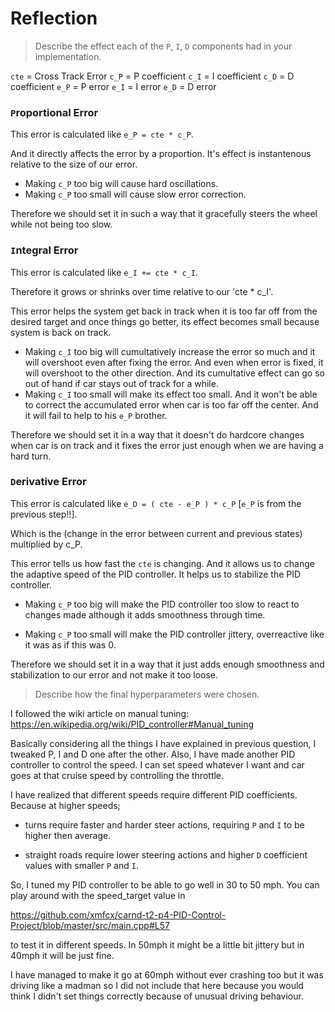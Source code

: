 # Reflection

> Describe the effect each of the `P`, `I`, `D` components had in your implementation.

`cte` = Cross Track Error
`c_P` = P coefficient
`c_I` = I coefficient
`c_D` = D coefficient
`e_P` = P error
`e_I` = I error
`e_D` = D error

### `P`roportional Error

This error is calculated like `e_P = cte * c_P`.

And it directly affects the error by a proportion. 
It's effect is instantenous relative to the size of our error.

* Making `c_P` too big will cause hard oscillations.
* Making `c_P` too small will cause slow error correction.

Therefore we should set it in such a way that it gracefully steers the wheel while not being too slow.

### `I`ntegral Error

This error is calculated like `e_I += cte * c_I`.

Therefore it grows or shrinks over time relative to our 'cte * c_I'.

This error helps the system get back in track when it is too far off from the
desired target and once things go better, its effect becomes small because system is back on track.

* Making `c_I` too big will cumultatively increase the error so much and it will overshoot even after fixing
the error. And even when error is fixed, it will overshoot to the other direction. And its cumultative effect
can go so out of hand if car stays out of track for a while.
* Making `c_I` too small will make its effect too small. And it won't be able to correct the accumulated error
when car is too far off the center. And it will fail to help to his `e_P` brother.

Therefore we should set it in a way that it doesn't do hardcore changes when car is on track and it
fixes the error just enough when we are having a hard turn.

### `D`erivative Error

This error is calculated like `e_D = ( cte - e_P ) * c_P` [`e_P` is from the previous step!!].

Which is the (change in the error between current and previous states) multiplied by c_P.

This error tells us how fast the `cte` is changing.
And it allows us to change the adaptive speed of the PID controller.
It helps us to stabilize the PID controller.

* Making `c_P` too big will make the PID controller too slow to react to changes made although it adds 
smoothness through time.

* Making `c_P` too small will make the PID controller jittery, overreactive like it was as if this was 0.

Therefore we should set it in a way that it just adds enough smoothness and stabilization to our error
and not make it too loose.

> Describe how the final hyperparameters were chosen.

I followed the wiki article on manual tuning: https://en.wikipedia.org/wiki/PID_controller#Manual_tuning

Basically considering all the things I have explained in previous question, I tweaked P, I and D one after the other.
Also, I have made another PID controller to control the speed. I can set speed whatever I want and car goes
at that cruise speed by controlling the throttle.

I have realized that different speeds require different PID coefficients. 
Because at higher speeds;

* turns require faster and harder steer actions, requiring `P` and `I` to be higher then average.

* straight roads require lower steering actions and higher `D` coefficient values with smaller `P` and `I`.

So, I tuned my PID controller to be able to go well in 30 to 50 mph. You can play around with the speed_target value in

https://github.com/xmfcx/carnd-t2-p4-PID-Control-Project/blob/master/src/main.cpp#L57

to test it in different speeds. In 50mph it might be a little bit jittery but in 40mph it will be just fine.

I have managed to make it go at 60mph without ever crashing too but it was driving like a madman so I did not include that
here because you would think I didn't set things correctly because of unusual driving behaviour.
